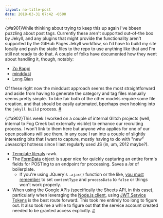 ```yaml
---
layout: no-title-post
date: 2018-03-31 07:42 -0500
---
```


[](){:#a901}While thinking about trying to keep this up again I've bbeen puzzling about post tags. Currently these aren't supported out-of-the box by Jekyll, and any plugins that might provide the functionality aren't supported by the GitHub Pages Jekyll workflow, so I'd have to build my site locally and push the static files to the repo to use anything like that and I'm still not ready to do that. A couple of folks have documented how they went about handling it, though, notably:

* [Zp Bappi](http://zpbappi.com/jekyll-with-tags-archive-and-comments-in-github-pages/)
* [minddust](http://www.minddust.com/post/alternative-tags-and-categories-on-github-pages/)
* [Long Qian](http://longqian.me/2017/02/09/github-jekyll-tag/)

Of these right now the minddust approach seems the most straightforward and aside from having to generate the category and tag files manually seems pretty simple. To bbe fair both of the other models require some file creation, and that should be easily automated, bperhaps even hooking into the `jekyll build` process.  [#](#a901)

[](){:#a902}This week I worked on a couple of internal Glitch projects (well, internal to Fog Creek but externally visible) to enhance our recruiting process. I won't link to them here but anyone who applies for one of our [open positions](https://fogcreek.com/careers) will see them. In any case I ran into a couple of slightly interesting bits that I want to capture, mostly having to do with "new" Javascript hotness since I last regularly used JS (in, um, 2012 maybe?).

* [Template literals](https://developer.mozilla.org/en-US/docs/Web/JavaScript/Reference/Template_literals) rawk.
* The [FormData](https://developer.mozilla.org/en-US/docs/Web/API/FormData) object is super nice for quickly capturing an entire form's fields for POSTing to an endpoint for processing. Saves a _lot_ of boilerplate.
  * If you're using JQuery's `.ajax()` function or the like, [you must remember](https://stackoverflow.com/a/21045034/8151) to set `contentType` and `processData` to `false` or things won't work properly.
* When using the Google APIs (specifically the Sheets API, in this case), particularly when leveraging the [Node.js client](https://github.com/google/google-api-nodejs-client), using [JWT Service Tokens](https://github.com/google/google-api-nodejs-client#using-jwt-service-tokens) is the best route forward. This took me entirely too long to figure out. It also took me a while to figure out that the service account created needed to be granted access explicitly.
[#](#a902)
